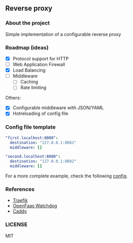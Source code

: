 ## Reverse proxy

### About the project
Simple implementation of a configurable reverse proxy

### Roadmap (ideas)

- [x] Protocol support for HTTP
- [ ] Web Application Firewall
- [x] Load Balancing
- [ ] Middleware
    - [ ] Caching
    - [ ] Rate limiting

Others:
- [x] Configurable middleware with JSON/YAML
- [x] Hotreloading of config file

### Config file template

```yaml
"first.localhost:8080":
  destination: "127.0.0.1:8081"
  middleware: []

"second.localhost:8080":
  destination: "127.0.0.1:8082"
  middleware: []
```

For a more complete example, check the following [config](./examples/config.yaml).

### References
- [Traefik](https://doc.traefik.io/traefik/)
- [OpenFaas Watchdog](https://github.com/openfaas/of-watchdog)
- [Caddy](https://caddyserver.com/)

### LICENSE
MIT
